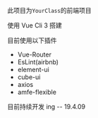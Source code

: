 此项目为`YourClass`的前端项目

使用 Vue Cli 3 搭建

目前使用以下插件

- Vue-Router
- EsLint(airbnb)
- element-ui
- cube-ui
- axios
- amfe-flexible

目前持续开发 ing -- 19.4.09
